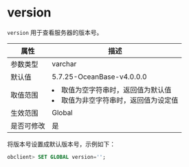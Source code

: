 # version

`version` 用于查看服务器的版本号。

| **属性** | **描述**  |
|--------|---------|
| 参数类型   | varchar |
| 默认值    | 5.7.25-OceanBase-v4.0.0.0  |
| 取值范围   | <li>取值为空字符串时，返回值为默认值<li>取值为非空字符串时，返回值为设定值    |
| 生效范围   | Global  |
| 是否可修改  | 是       |

将版本号设置成默认版本号，示例如下：

```sql
obclient> SET GLOBAL version='';
```
